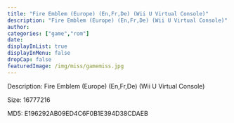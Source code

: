 ```yaml
---
title: "Fire Emblem (Europe) (En,Fr,De) (Wii U Virtual Console)"
description: "Fire Emblem (Europe) (En,Fr,De) (Wii U Virtual Console)"
author: 
categories: ["game","rom"]
date: 
displayInList: true
displayInMenu: false
dropCap: false
featuredImage: /img/miss/gamemiss.jpg
---
```


Description: Fire Emblem (Europe) (En,Fr,De) (Wii U Virtual Console)

Size: 16777216

MD5: E196292AB09ED4C6F0B1E394D38CDAEB

